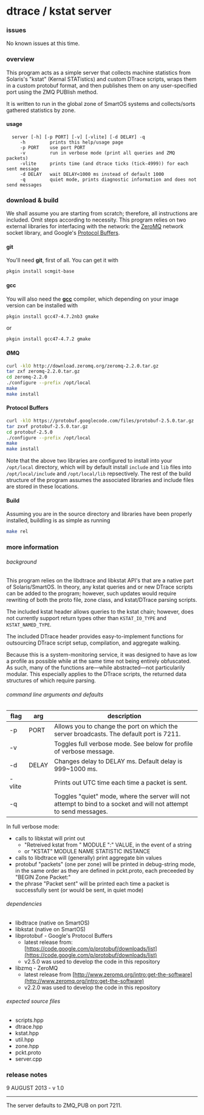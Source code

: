 dtrace / kstat server
=====================

### issues
No known issues at this time.

### overview
This program acts as a simple server that collects machine statistics from Solaris's "kstat" (Kernal STATistics) and custom DTrace scripts, wraps them in a custom protobuf format, and then publishes them on any user-specified port using the ZMQ PUBlish method.

It is written to run in the global zone of SmartOS systems and collects/sorts gathered statistics by zone.

#### usage
```
  server [-h] [-p PORT] [-v] [-vlite] [-d DELAY] -q
     -h         prints this help/usage page
     -p PORT    use port PORT
     -v         run in verbose mode (print all queries and ZMQ packets)
     -vlite     prints time (and dtrace ticks (tick-4999)) for each sent message
     -d DELAY   wait DELAY<1000 ms instead of default 1000
     -q         quiet mode, prints diagnostic information and does not send messages
```


### download & build
We shall assume you are starting from scratch; therefore, all instructions are included. Omit steps according to necessity. This program relies on two external libraries for interfacing with the network: the [ZeroMQ](http://zeromq.org/) network socket library, and Google's [Protocol Buffers](https://developers.google.com/protocol-buffers/docs/overview).

#### git
You'll need **git**, first of all. You can get it with 
```bash
pkgin install scmgit-base
```

#### gcc
You will also need the [**gcc**](http://gcc.gnu.org/) compiler, which depending on your image version can be installed with
```bash
pkgin install gcc47-4.7.2nb3 gmake
```
or
```bash
pkgin install gcc47-4.7.2 gmake
```

#### ØMQ
```bash
curl -klO http://download.zeromq.org/zeromq-2.2.0.tar.gz
tar zxf zeromq-2.2.0.tar.gz
cd zeromq-2.2.0
./configure --prefix /opt/local
make
make install
```

#### Protocol Buffers
```bash
curl -klO https://protobuf.googlecode.com/files/protobuf-2.5.0.tar.gz
tar zxvf protobuf-2.5.0.tar.gz
cd protobuf-2.5.0
./configure --prefix /opt/local
make
make install
```

Note that the above two libraries are configured to install into your `/opt/local` directory, which will by default install `include` and `lib` files into `/opt/local/include` and `/opt/local/lib` repsectively. The rest of the build structure of the program assumes the associated libraries and include files are stored in these locations.

#### Build
Assuming you are in the source directory and libraries have been properly installed, buildling is as simple as running 
```bash
make rel
```

### more information

###### background

This program relies on the libdtrace and libkstat API's that are a native part of Solaris/SmartOS. In theory, any kstat queries and or new DTrace scripts can be added to the program; however, such updates would require rewriting of both the proto file, zone class, and kstat/DTrace parsing scripts.

The included kstat header allows queries to the kstat chain; however, does not currently support return types other than `KSTAT_IO_TYPE` and `KSTAT_NAMED_TYPE`.

The included DTrace header provides easy-to-implement functions for outsourcing DTrace script setup, compilation, and aggregate walking.

Because this is a system-monitoring service, it was designed to have as low a profile as possible while at the same time not being entirely obfuscated. As such, many of the functions are&mdash;while abstracted&mdash;not particularily modular. This especially applies to the DTrace scripts, the returned data structures of which require parsing.

###### command line arguments and defaults
**flag** | **arg** | description
--- | --- | ---
-p | PORT | Allows you to change the port on which the server broadcasts. The default port is 7211. 
-v |     | Toggles full verbose mode. See below for profile of verbose message.
-d | DELAY | Changes delay to DELAY ms. Default delay is 999~1000 ms.
-vlite |     | Prints out UTC time each time a packet is sent.
-q |     | Toggles "quiet" mode, where the server will not attempt to bind to a socket and will not attempt to send messages.

In full verbose mode:
* calls to libkstat will print out
  * "Retreived kstat from " MODULE ":" VALUE, in the event of a string
  * or "KSTAT" MODULE NAME STATISTIC INSTANCE
* calls to libdtrace will (generally) print aggregate bin values
* protobuf "packets" (one per zone) will be printed in debug-string mode, in the same order as they are defined in pckt.proto, each preceeded by "BEGIN Zone Packet:"
* the phrase "Packet sent" will be printed each time a packet is successfully sent (or would be sent, in quiet mode)

###### dependencies

* libdtrace (native on SmartOS)
* libkstat (native on SmartOS)
* libprotobuf - Google's Protocol Buffers
  * latest release from: [https://code.google.com/p/protobuf/downloads/list](https://code.google.com/p/protobuf/downloads/list)
  * v2.5.0 was used to develop the code in this repository
* libzmq - ZeroMQ
  * latest release from [http://www.zeromq.org/intro:get-the-software](http://www.zeromq.org/intro:get-the-software)
  * v2.2.0 was used to develop the code in this repository

###### expected source files

* scripts.hpp
* dtrace.hpp
* kstat.hpp
* util.hpp
* zone.hpp
* pckt.proto
* server.cpp


### release notes
9 AUGUST 2013 - v 1.0

___





 The server defaults to ZMQ_PUB on port 7211. 

